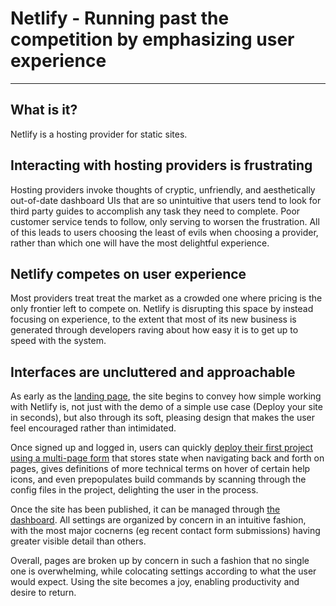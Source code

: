 # Netlify - Running past the competition by emphasizing user experience

<hr />

## What is it?

Netlify is a hosting provider for static sites.

## Interacting with hosting providers is frustrating

Hosting providers invoke thoughts of cryptic, unfriendly, and aesthetically out-of-date dashboard UIs that are so unintuitive that users tend to look for third party guides to accomplish any task they need to complete. Poor customer service tends to follow, only serving to worsen the frustration. All of this leads to users choosing the least of evils when choosing a provider, rather than which one will have the most delightful experience.

## Netlify competes on user experience

Most providers treat treat the market as a crowded one where pricing is the only frontier left to compete on. Netlify is disrupting this space by instead focusing on experience, to the extent that most of its new business is generated through developers raving about how easy it is to get up to speed with the system.

## Interfaces are uncluttered and approachable

As early as the [landing page](./landing-page.png), the site begins to convey how simple working with Netlify is, not just with the demo of a simple use case (Deploy your site in seconds), but also through its soft, pleasing design that makes the user feel encouraged rather than intimidated.

Once signed up and logged in, users can quickly [deploy their first project using a multi-page form](./deploy-new-project.png) that stores state when navigating back and forth on pages, gives definitions of more technical terms on hover of certain help icons, and even prepopulates build commands by scanning through the config files in the project, delighting the user in the process.

Once the site has been published, it can be managed through [the dashboard](./dashboard.png). All settings are organized by concern in an intuitive fashion, with the most major cocnerns (eg recent contact form submissions) having greater visible detail than others.

Overall, pages are broken up by concern in such a fashion that no single one is overwhelming, while colocating settings according to what the user would expect. Using the site becomes a joy, enabling productivity and desire to return.
